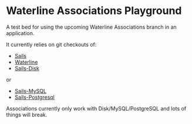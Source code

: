 # Waterline Associations Playground

A test bed for using the upcoming Waterline Associations branch in an application.

It currently relies on git checkouts of:

* [Sails](https://github.com/particlebanana/sails/tree/associations)
* [Waterline](https://github.com/balderdashy/waterline/tree/associations)
* [Sails-Disk](https://github.com/balderdashy/sails-disk/tree/associations)

or

* [Sails-MySQL](https://github.com/balderdashy/sails-mysql/tree/associations)
* [Sails-Postgresql](https://github.com/balderdashy/sails-postgresql/tree/associations)

Associations currently only work with Disk/MySQL/PostgreSQL and lots of things will break.
